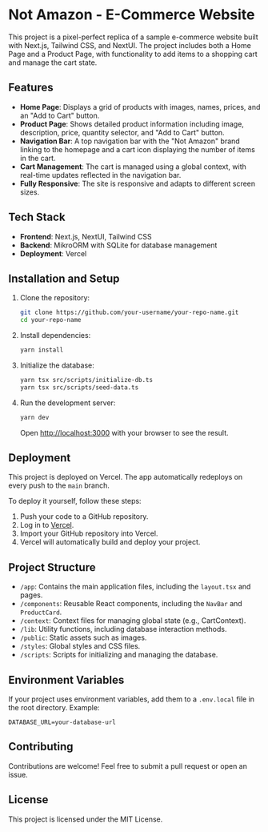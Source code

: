 # Not Amazon - E-Commerce Website

This project is a pixel-perfect replica of a sample e-commerce website built with Next.js, Tailwind CSS, and NextUI. The project includes both a Home Page and a Product Page, with functionality to add items to a shopping cart and manage the cart state.

## Features

- **Home Page**: Displays a grid of products with images, names, prices, and an "Add to Cart" button.
- **Product Page**: Shows detailed product information including image, description, price, quantity selector, and "Add to Cart" button.
- **Navigation Bar**: A top navigation bar with the "Not Amazon" brand linking to the homepage and a cart icon displaying the number of items in the cart.
- **Cart Management**: The cart is managed using a global context, with real-time updates reflected in the navigation bar.
- **Fully Responsive**: The site is responsive and adapts to different screen sizes.

## Tech Stack

- **Frontend**: Next.js, NextUI, Tailwind CSS
- **Backend**: MikroORM with SQLite for database management
- **Deployment**: Vercel

## Installation and Setup

1. Clone the repository:

   ```bash
   git clone https://github.com/your-username/your-repo-name.git
   cd your-repo-name
   ```

2. Install dependencies:

   ```bash
   yarn install
   ```

3. Initialize the database:

   ```bash
   yarn tsx src/scripts/initialize-db.ts
   yarn tsx src/scripts/seed-data.ts
   ```

4. Run the development server:

   ```bash
   yarn dev
   ```

   Open [http://localhost:3000](http://localhost:3000) with your browser to see the result.

## Deployment

This project is deployed on Vercel. The app automatically redeploys on every push to the `main` branch.

To deploy it yourself, follow these steps:

1. Push your code to a GitHub repository.
2. Log in to [Vercel](https://vercel.com/).
3. Import your GitHub repository into Vercel.
4. Vercel will automatically build and deploy your project.

## Project Structure

- `/app`: Contains the main application files, including the `layout.tsx` and pages.
- `/components`: Reusable React components, including the `NavBar` and `ProductCard`.
- `/context`: Context files for managing global state (e.g., CartContext).
- `/lib`: Utility functions, including database interaction methods.
- `/public`: Static assets such as images.
- `/styles`: Global styles and CSS files.
- `/scripts`: Scripts for initializing and managing the database.

## Environment Variables

If your project uses environment variables, add them to a `.env.local` file in the root directory. Example:

```plaintext
DATABASE_URL=your-database-url
```

## Contributing

Contributions are welcome! Feel free to submit a pull request or open an issue.

## License

This project is licensed under the MIT License.
